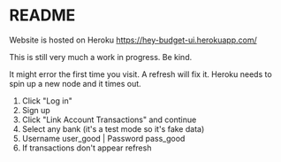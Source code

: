 # README

Website is hosted on Heroku
https://hey-budget-ui.herokuapp.com/

This is still very much a work in progress. Be kind.

It might error the first time you visit. A refresh will fix it. Heroku needs to spin up a new node and it times out. 

1. Click "Log in"
2. Sign up
3. Click "Link Account Transactions" and continue
4. Select any bank (it's a test mode so it's fake data)
5. Username user_good | Password pass_good
6. If transactions don't appear refresh
